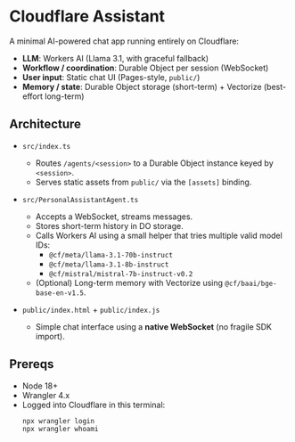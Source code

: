 # Cloudflare Assistant

A minimal AI-powered chat app running entirely on Cloudflare:
- **LLM**: Workers AI (Llama 3.1, with graceful fallback)
- **Workflow / coordination**: Durable Object per session (WebSocket)
- **User input**: Static chat UI (Pages-style, `public/`)
- **Memory / state**: Durable Object storage (short-term) + Vectorize (best-effort long-term)

## Architecture

- `src/index.ts`
  - Routes `/agents/<session>` to a Durable Object instance keyed by `<session>`.
  - Serves static assets from `public/` via the `[assets]` binding.

- `src/PersonalAssistantAgent.ts`
  - Accepts a WebSocket, streams messages.
  - Stores short-term history in DO storage.
  - Calls Workers AI using a small helper that tries multiple valid model IDs:
    - `@cf/meta/llama-3.1-70b-instruct`
    - `@cf/meta/llama-3.1-8b-instruct`
    - `@cf/mistral/mistral-7b-instruct-v0.2`
  - (Optional) Long-term memory with Vectorize using `@cf/baai/bge-base-en-v1.5`.

- `public/index.html` + `public/index.js`
  - Simple chat interface using a **native WebSocket** (no fragile SDK import).

## Prereqs

- Node 18+
- Wrangler 4.x
- Logged into Cloudflare in this terminal:
  ```bash
  npx wrangler login
  npx wrangler whoami
